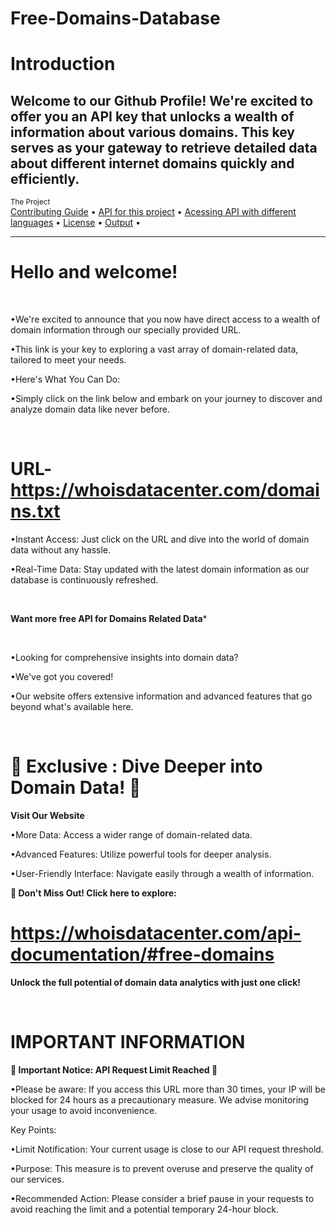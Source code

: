 # Free-Domains-Database

# Introduction
Welcome to our Github Profile! We're excited to offer you an API key that unlocks a wealth of information about various domains. This key serves as your gateway to retrieve detailed data about different internet domains quickly and efficiently. 
---
<div >
    <sub>The Project</sub>
    <br />
    <a href="Contributing/contribute.md">Contributing Guide</a> •
    <a href="Acessing_api/Api_URL.md">API for this project</a> •
    <a href="Acessing_api">Acessing API with different languages</a> •
    <a href="License.md">License</a> •
    <a href="Output/output.txt">Output</a> •
    <br />

---
# Hello and welcome!

<br/>

•We're excited to announce that you now have direct access to a wealth of domain information through our specially provided URL. 
<br/>

•This link is your key to exploring a vast array of domain-related data, tailored to meet your needs.
<br/>

•Here's What You Can Do:
<br/>

•Simply click on the link below and embark on your journey to discover and analyze domain data like never before.


<br/>

# URL-https://whoisdatacenter.com/domains.txt


 •Instant Access: Just click on the URL and dive into the world of domain data without any hassle.
<br/>


•Real-Time Data: Stay updated with the latest domain information as our database is continuously refreshed.
<br/>


<br/>

**Want more free API for Domains Related Data***

<br/>

•Looking for comprehensive insights into domain data? 
<br/>

•We've got you covered! 
<br/>

•Our website offers extensive information and advanced features that go beyond what's available here.


<br/>

# 🌟 Exclusive : Dive Deeper into Domain Data! 🌟

**Visit Our Website**


•More Data: Access a wider range of domain-related data.
<br/>

•Advanced Features: Utilize powerful tools for deeper analysis.
<br/>

•User-Friendly Interface: Navigate easily through a wealth of information.
<br/>

 **🔗 Don't Miss Out! Click here to explore:** 

# https://whoisdatacenter.com/api-documentation/#free-domains

**Unlock the full potential of domain data analytics with just one click!**


<br/>


# IMPORTANT INFORMATION


**🚨 Important Notice: API Request Limit Reached 🚨**

•Please be aware: If you access this URL more than 30 times, your IP will be blocked for 24 hours as a precautionary measure. We advise monitoring your usage to avoid inconvenience.

Key Points:

•Limit Notification: Your current usage is close to our API request threshold.
<br/>

•Purpose: This measure is to prevent overuse and preserve the quality of our services.
<br/>

•Recommended Action: Please consider a brief pause in your requests to avoid reaching the limit and a potential temporary 24-hour block.
